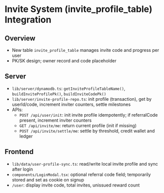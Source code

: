 # Invite System (invite_profile_table) Integration

## Overview
- New table `invite_profile_table` manages invite code and progress per user
- PK/SK design; owner record and code placeholder

## Server
- `lib/server/dynamodb.ts`: `getInviteProfileTableName()`, `buildInviteProfilePk()`, `buildInviteCodePk()`
- `lib/server/invite-profile-repo.ts`: init profile (transaction), get by userId/code, increment inviter counters, settle milestones
- APIs:
  - `POST /api/user/init`: init invite profile idempotently; if referralCode present, increment inviter counters
  - `GET /api/invite/me`: return current profile (init if missing)
  - `POST /api/invite/settle/me`: settle by threshold, credit wallet and ledger

## Frontend
- `lib/data/user-profile-sync.ts`: read/write local invite profile and sync after login
- `components/LoginModal.tsx`: optional referral code field; temporarily stored and set as cookie on signup
- `/user`: display invite code, total invites, unissued reward count

